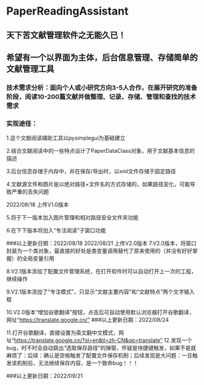 # PaperReadingAssistant
## 天下苦文献管理软件之无能久已！
## 希望有一个以界面为主体，后台信息管理、存储简单的文献管理工具
### 技术需求分析：面向个人或小研究方向3-5人合作，在展开研究的准备阶段，阅读10-200篇文献并做整理、记录、存储、管理和查找的技术需求  
### 实现途径：
1.这个文献阅读辅助工具以pysimplegui为基础建立

2.结合文献阅读中的一些特点设计了PaperDataClass对象，用于文献基本信息的描述

3.后台信息存储于内存中，并在保存/导出时，以xml文件存储于固定路径

4.文献源文件和图片是以绝对路径+文件名的方式存储的，如果路径变化，可能导致严重的丢失问题

2022/08/18 上传V1.0版本 

5.将于下一版本加入图片管理和相对路径安全文件夹功能    

6.在下下版本将加入“专注阅读”子窗口功能     

###以上更新日期：2022/08/18
2022/08/21 上传V2.0版本
7.V2.0版本，将窗口封装为一个类对象，最直接的好处是类变量调用替代了原来使用的（并没有好好掌握）的全局变量引用

8.V2.1版本添加了配置文件管理系统，在打开软件时可以自动打开上一次的工程，继续操作

9.V2.1版本添加了“专注模式”，只显示“文献主要内容”和“文献特点”两个文字输入框

10.V2.0版本“增加谷歌翻译”按钮，点击后可自动使用默认浏览器打开谷歌翻译，网址“https://translate.google.cn/”
###以上更新日期：2022/08/24

11.打开谷歌翻译，直接设置为英文翻中文模式，网址“https://translate.google.cn/?sl=en&tl=zh-CN&op=translate”
12.发现一个bug，时不时会自动跳出“选取保存路径”的弹窗，怀疑是快捷键触发，如果不是就麻烦了：后续：确认是空格触发了配置文件保存机制；后续发现是大问题：一旦触发该机制后，无法继续保存内容，是一个致命bug！！！

###以上更新日期：2022/09/21
